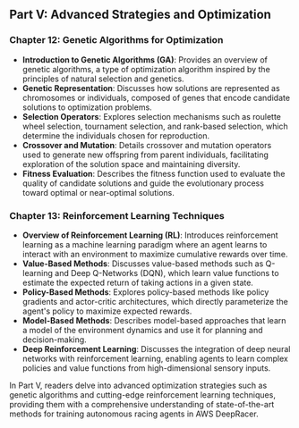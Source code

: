 ## Part V: Advanced Strategies and Optimization

### Chapter 12: Genetic Algorithms for Optimization
- **Introduction to Genetic Algorithms (GA)**: Provides an overview of genetic algorithms, a type of optimization algorithm inspired by the principles of natural selection and genetics.
- **Genetic Representation**: Discusses how solutions are represented as chromosomes or individuals, composed of genes that encode candidate solutions to optimization problems.
- **Selection Operators**: Explores selection mechanisms such as roulette wheel selection, tournament selection, and rank-based selection, which determine the individuals chosen for reproduction.
- **Crossover and Mutation**: Details crossover and mutation operators used to generate new offspring from parent individuals, facilitating exploration of the solution space and maintaining diversity.
- **Fitness Evaluation**: Describes the fitness function used to evaluate the quality of candidate solutions and guide the evolutionary process toward optimal or near-optimal solutions.

### Chapter 13: Reinforcement Learning Techniques
- **Overview of Reinforcement Learning (RL)**: Introduces reinforcement learning as a machine learning paradigm where an agent learns to interact with an environment to maximize cumulative rewards over time.
- **Value-Based Methods**: Discusses value-based methods such as Q-learning and Deep Q-Networks (DQN), which learn value functions to estimate the expected return of taking actions in a given state.
- **Policy-Based Methods**: Explores policy-based methods like policy gradients and actor-critic architectures, which directly parameterize the agent's policy to maximize expected rewards.
- **Model-Based Methods**: Describes model-based approaches that learn a model of the environment dynamics and use it for planning and decision-making.
- **Deep Reinforcement Learning**: Discusses the integration of deep neural networks with reinforcement learning, enabling agents to learn complex policies and value functions from high-dimensional sensory inputs.

In Part V, readers delve into advanced optimization strategies such as genetic algorithms and cutting-edge reinforcement learning techniques, providing them with a comprehensive understanding of state-of-the-art methods for training autonomous racing agents in AWS DeepRacer.
